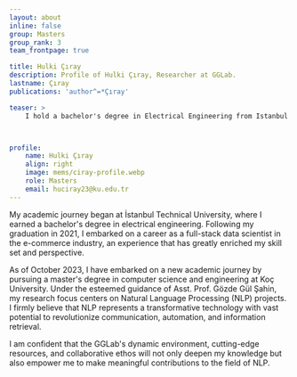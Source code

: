 ```yaml
---
layout: about
inline: false
group: Masters
group_rank: 3
team_frontpage: true

title: Hulki Çıray
description: Profile of Hulki Çıray, Researcher at GGLab.
lastname: Çıray
publications: 'author^=*Çıray'

teaser: >
    I hold a bachelor's degree in Electrical Engineering from Istanbul Technical University and am a Masters student at GGLab.



profile:
    name: Hulki Çıray
    align: right
    image: mems/ciray-profile.webp
    role: Masters
    email: huciray23@ku.edu.tr
---
```

My academic journey began at İstanbul Technical University, where I earned a bachelor's degree in electrical engineering. Following my graduation in 2021, I embarked on a career as a full-stack data scientist in the e-commerce industry, an experience that has greatly enriched my skill set and perspective.

As of October 2023, I have embarked on a new academic journey by pursuing a master's degree in computer science and engineering at Koç University. Under the esteemed guidance of Asst. Prof. Gözde Gül Şahin, my research focus centers on Natural Language Processing (NLP) projects. I firmly believe that NLP represents a transformative technology with vast potential to revolutionize communication, automation, and information retrieval.

I am confident that the GGLab's dynamic environment, cutting-edge resources, and collaborative ethos will not only deepen my knowledge but also empower me to make meaningful contributions to the field of NLP.